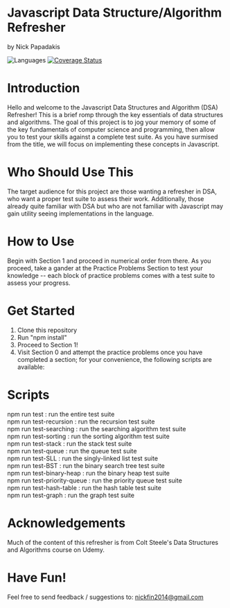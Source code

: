# Javascript Data Structure/Algorithm Refresher
by Nick Papadakis

![Languages](https://img.shields.io/github/languages/top/spacerumsfeld-code/JS-Data-Structures-Algorithm-Refresher)
[![Coverage Status](https://coveralls.io/repos/github/spacerumsfeld-code/JS-Data-Structures-Algorithm-Refresher/badge.svg?branch=main)](https://coveralls.io/github/spacerumsfeld-code/JS-Data-Structures-Algorithm-Refresher?branch=main)

# Introduction
Hello and welcome to the Javascript Data Structures and Algorithm (DSA) Refresher! This is a brief romp through the key essentials of data structures and algorithms. The goal of this project is to jog your memory of some of the key fundamentals of computer science and programming, then allow you to test your skills against a complete test suite. As you have surmised from the title, we will focus on implementing these concepts in Javascript.

# Who Should Use This
The target audience for this project are those wanting a refresher in DSA, who want a proper test
suite to assess their work. Additionally, those already quite familiar with DSA but who are not
familiar with Javascript may gain utility seeing implementations in the language.
# How to Use
Begin with Section 1 and proceed in numerical order from there. As you proceed, take a gander at the Practice Problems Section to test your knowledge -- each block of practice problems comes with a test suite to assess your progress.

# Get Started
1. Clone this repository
2. Run "npm install"
3. Proceed to Section 1!
4. Visit Section 0 and attempt the practice problems once you have completed a section; for your convenience, the following scripts are available:

# Scripts
npm run test : run the entire test suite\
npm run test-recursion : run the recursion test suite\
npm run test-searching : run the searching algorithm test suite\
npm run test-sorting : run the sorting algorithm test suite\
npm run test-stack : run the stack test suite\
npm run test-queue : run the queue test suite\
npm run test-SLL : run the singly-linked list test suite\
npm run test-BST : run the binary search tree test suite\
npm run test-binary-heap : run the binary heap test suite\
npm run test-priority-queue : run the priority queue test suite\
npm run test-hash-table : run the hash table test suite\
npm run test-graph : run the graph test suite

# Acknowledgements
Much of the content of this refresher is from Colt Steele's Data Structures and Algorithms course on Udemy.

# Have Fun!
Feel free to send feedback / suggestions to:
nickfin2014@gmail.com


